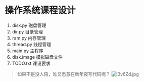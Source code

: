 # 操作系统课程设计
1. disk.py 磁盘管理
2. dir.py 目录管理
3. ram.py 内存管理
4. thread.py 线程管理
5. main.py 主程序
6. disk.image 模拟磁盘文件
7. TODO.txt 课设要求

> 如果不是没人陪，谁又愿意在新年夜写代码呢？
![l3v6Zd.jpg](https://s2.ax1x.com/2019/12/31/l3v6Zd.jpg)